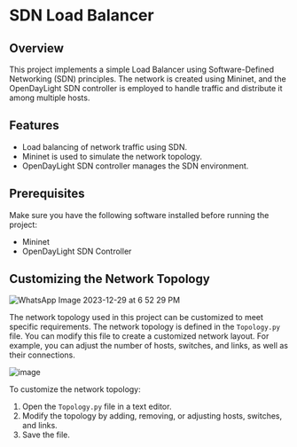 # SDN Load Balancer

## Overview

This project implements a simple Load Balancer using Software-Defined Networking (SDN) principles. The network is created using Mininet, and the OpenDayLight SDN controller is employed to handle traffic and distribute it among multiple hosts.

## Features

- Load balancing of network traffic using SDN.
- Mininet is used to simulate the network topology.
- OpenDayLight SDN controller manages the SDN environment.

## Prerequisites

Make sure you have the following software installed before running the project:

- Mininet
- OpenDayLight SDN Controller

## Customizing the Network Topology

![WhatsApp Image 2023-12-29 at 6 52 29 PM](https://github.com/TharinduThenuwara/SDN_loadbalancer/assets/72153792/a572b8c7-a0d5-46c0-8b08-a1078ea6fcd6)

The network topology used in this project can be customized to meet specific requirements. The network topology is defined in the `Topology.py` file. You can modify this file to create a customized network layout. For example, you can adjust the number of hosts, switches, and links, as well as their connections.

![image](https://github.com/TharinduThenuwara/SDN_loadbalancer/assets/72153792/77cd7957-bfe3-4391-a511-29c268f015e4)

To customize the network topology:

1. Open the `Topology.py` file in a text editor.
2. Modify the topology by adding, removing, or adjusting hosts, switches, and links.
3. Save the file.

